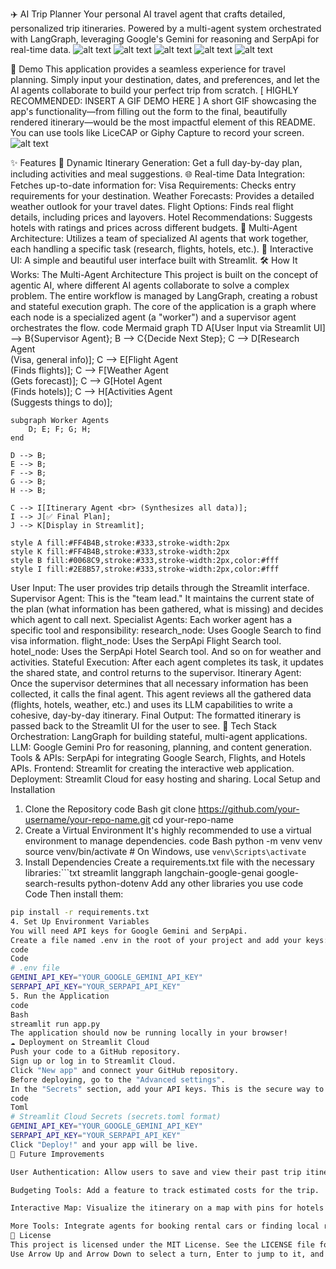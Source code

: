 ✈️ AI Trip Planner
Your personal AI travel agent that crafts detailed, personalized trip itineraries. Powered by a multi-agent system orchestrated with LangGraph, leveraging Google's Gemini for reasoning and SerpApi for real-time data.
![alt text](https://img.shields.io/badge/Python-3.11+-blue?style=for-the-badge&logo=python)
![alt text](https://img.shields.io/badge/Streamlit-1.33+-orange?style=for-the-badge&logo=streamlit)
![alt text](https://img.shields.io/badge/LangChain-0.1+-green?style=for-the-badge&logo=langchain)
![alt text](https://img.shields.io/badge/License-MIT-purple?style=for-the-badge)
![alt text](https://static.streamlit.io/badges/streamlit_badge_black_white.svg)
<!-- Replace with your actual app URL! -->
🌟 Demo
This application provides a seamless experience for travel planning. Simply input your destination, dates, and preferences, and let the AI agents collaborate to build your perfect trip from scratch.
[ HIGHLY RECOMMENDED: INSERT A GIF DEMO HERE ]
A short GIF showcasing the app's functionality—from filling out the form to the final, beautifully rendered itinerary—would be the most impactful element of this README. You can use tools like LiceCAP or Giphy Capture to record your screen.
![alt text](https://user-images.githubusercontent.com/12345/67890.png)
<!-- Replace this with a real screenshot or GIF -->
✨ Features
📝 Dynamic Itinerary Generation: Get a full day-by-day plan, including activities and meal suggestions.
🌐 Real-time Data Integration: Fetches up-to-date information for:
Visa Requirements: Checks entry requirements for your destination.
Weather Forecasts: Provides a detailed weather outlook for your travel dates.
Flight Options: Finds real flight details, including prices and layovers.
Hotel Recommendations: Suggests hotels with ratings and prices across different budgets.
🤖 Multi-Agent Architecture: Utilizes a team of specialized AI agents that work together, each handling a specific task (research, flights, hotels, etc.).
💬 Interactive UI: A simple and beautiful user interface built with Streamlit.
🛠️ How It Works: The Multi-Agent Architecture
This project is built on the concept of agentic AI, where different AI agents collaborate to solve a complex problem. The entire workflow is managed by LangGraph, creating a robust and stateful execution graph.
The core of the application is a graph where each node is a specialized agent (a "worker") and a supervisor agent orchestrates the flow.
code
Mermaid
graph TD
    A[User Input via Streamlit UI] --> B{Supervisor Agent};
    B --> C{Decide Next Step};
    C --> D[Research Agent <br> (Visa, general info)];
    C --> E[Flight Agent <br> (Finds flights)];
    C --> F[Weather Agent <br> (Gets forecast)];
    C --> G[Hotel Agent <br> (Finds hotels)];
    C --> H[Activities Agent <br> (Suggests things to do)];
    
    subgraph Worker Agents
        D; E; F; G; H;
    end

    D --> B;
    E --> B;
    F --> B;
    G --> B;
    H --> B;

    C --> I[Itinerary Agent <br> (Synthesizes all data)];
    I --> J[✅ Final Plan];
    J --> K[Display in Streamlit];

    style A fill:#FF4B4B,stroke:#333,stroke-width:2px
    style K fill:#FF4B4B,stroke:#333,stroke-width:2px
    style B fill:#0068C9,stroke:#333,stroke-width:2px,color:#fff
    style I fill:#2E8B57,stroke:#333,stroke-width:2px,color:#fff
User Input: The user provides trip details through the Streamlit interface.
Supervisor Agent: This is the "team lead." It maintains the current state of the plan (what information has been gathered, what is missing) and decides which agent to call next.
Specialist Agents: Each worker agent has a specific tool and responsibility:
research_node: Uses Google Search to find visa information.
flight_node: Uses the SerpApi Flight Search tool.
hotel_node: Uses the SerpApi Hotel Search tool.
And so on for weather and activities.
Stateful Execution: After each agent completes its task, it updates the shared state, and control returns to the supervisor.
Itinerary Agent: Once the supervisor determines that all necessary information has been collected, it calls the final agent. This agent reviews all the gathered data (flights, hotels, weather, etc.) and uses its LLM capabilities to write a cohesive, day-by-day itinerary.
Final Output: The formatted itinerary is passed back to the Streamlit UI for the user to see.
🚀 Tech Stack
Orchestration: LangGraph for building stateful, multi-agent applications.
LLM: Google Gemini Pro for reasoning, planning, and content generation.
Tools & APIs: SerpApi for integrating Google Search, Flights, and Hotels APIs.
Frontend: Streamlit for creating the interactive web application.
Deployment: Streamlit Cloud for easy hosting and sharing.
Local Setup and Installation
1. Clone the Repository
code
Bash
git clone https://github.com/your-username/your-repo-name.git
cd your-repo-name
2. Create a Virtual Environment
It's highly recommended to use a virtual environment to manage dependencies.
code
Bash
python -m venv venv
source venv/bin/activate  # On Windows, use `venv\Scripts\activate`
3. Install Dependencies
Create a requirements.txt file with the necessary libraries:```txt
streamlit
langgraph
langchain-google-genai
google-search-results
python-dotenv
Add any other libraries you use
code
Code
Then install them:
```bash
pip install -r requirements.txt
4. Set Up Environment Variables
You will need API keys for Google Gemini and SerpApi.
Create a file named .env in the root of your project and add your keys:
code
Code
# .env file
GEMINI_API_KEY="YOUR_GOOGLE_GEMINI_API_KEY"
SERPAPI_API_KEY="YOUR_SERPAPI_API_KEY"
5. Run the Application
code
Bash
streamlit run app.py
The application should now be running locally in your browser!
☁️ Deployment on Streamlit Cloud
Push your code to a GitHub repository.
Sign up or log in to Streamlit Cloud.
Click "New app" and connect your GitHub repository.
Before deploying, go to the "Advanced settings".
In the "Secrets" section, add your API keys. This is the secure way to handle them in the cloud.
code
Toml
# Streamlit Cloud Secrets (secrets.toml format)
GEMINI_API_KEY="YOUR_GOOGLE_GEMINI_API_KEY"
SERPAPI_API_KEY="YOUR_SERPAPI_API_KEY"
Click "Deploy!" and your app will be live.
🔮 Future Improvements

User Authentication: Allow users to save and view their past trip itineraries.

Budgeting Tools: Add a feature to track estimated costs for the trip.

Interactive Map: Visualize the itinerary on a map with pins for hotels and activities.

More Tools: Integrate agents for booking rental cars or finding local restaurants.
📜 License
This project is licensed under the MIT License. See the LICENSE file for details.
Use Arrow Up and Arrow Down to select a turn, Enter to jump to it, and Escape to return to the chat.
